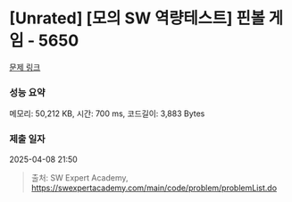 # [Unrated] [모의 SW 역량테스트] 핀볼 게임 - 5650 

[문제 링크](https://swexpertacademy.com/main/code/problem/problemDetail.do?contestProbId=AWXRF8s6ezEDFAUo) 

### 성능 요약

메모리: 50,212 KB, 시간: 700 ms, 코드길이: 3,883 Bytes

### 제출 일자

2025-04-08 21:50



> 출처: SW Expert Academy, https://swexpertacademy.com/main/code/problem/problemList.do